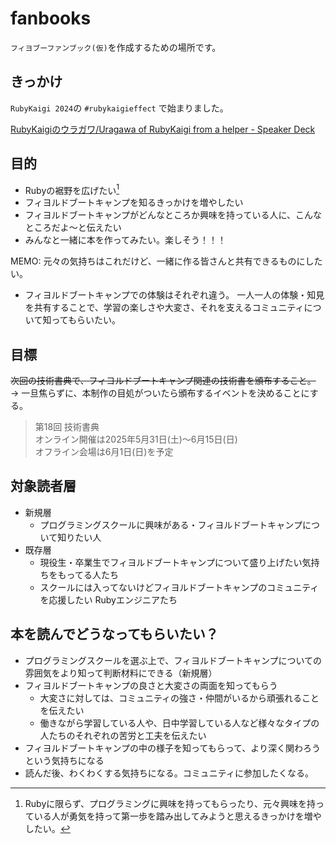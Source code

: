 # fanbooks

`フィヨブーファンブック(仮)`を作成するための場所です。

## きっかけ
`RubyKaigi 2024`の `#rubykaigieffect` で始まりました。

[RubyKaigiのウラガワ/Uragawa of RubyKaigi from a helper \- Speaker Deck](https://speakerdeck.com/kota_syan/uragawa-of-rubykaigi-from-a-helper?slide=15)

## 目的
- Rubyの裾野を広げたい[^1]
- フィヨルドブートキャンプを知るきっかけを増やしたい
- フィヨルドブートキャンプがどんなところか興味を持っている人に、こんなところだよ〜と伝えたい
- みんなと一緒に本を作ってみたい。楽しそう！！！

MEMO: 元々の気持ちはこれだけど、一緒に作る皆さんと共有できるものにしたい。

- フィヨルドブートキャンプでの体験はそれぞれ違う。
  一人一人の体験・知見を共有することで、学習の楽しさや大変さ、それを支えるコミュニティについて知ってもらいたい。

[^1]: Rubyに限らず、プログラミングに興味を持ってもらったり、元々興味を持っている人が勇気を持って第一歩を踏み出してみようと思えるきっかけを増やしたい。

## 目標
~~次回の技術書典で、フィヨルドブートキャンプ関連の技術書を頒布すること。~~  
-> 一旦焦らずに、本制作の目処がついたら頒布するイベントを決めることにする。

>第18回 技術書典  
>オンライン開催は2025年5月31日(土)〜6月15日(日)  
>オフライン会場は6月1日(日)を予定  

## 対象読者層
- 新規層
  - プログラミングスクールに興味がある・フィヨルドブートキャンプについて知りたい人
- 既存層
  - 現役生・卒業生でフィヨルドブートキャンプについて盛り上げたい気持ちをもってる人たち
  - スクールには入ってないけどフィヨルドブートキャンプのコミュニティを応援したい Rubyエンジニアたち
 
## 本を読んでどうなってもらいたい？
- プログラミングスクールを選ぶ上で、フィヨルドブートキャンプについての雰囲気をより知って判断材料にできる（新規層）
- フィヨルドブートキャンプの良さと大変さの両面を知ってもらう
  - 大変さに対しては、コミュニティの強さ・仲間がいるから頑張れることを伝えたい
  - 働きながら学習している人や、日中学習している人など様々なタイプの人たちのそれぞれの苦労と工夫を伝えたい
- フィヨルドブートキャンプの中の様子を知ってもらって、より深く関わろうという気持ちになる
- 読んだ後、わくわくする気持ちになる。コミュニティに参加したくなる。

